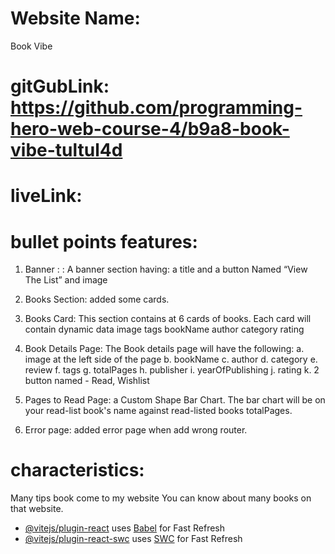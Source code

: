 # Website Name: 
Book Vibe

# gitGubLink: https://github.com/programming-hero-web-course-4/b9a8-book-vibe-tultul4d

# liveLink:

# bullet points features:
1. Banner : : A banner section having: a title and a button Named “View The
List” and image
2. Books Section: added some cards.
3. Books Card: This section contains at  6 cards of books. Each card will contain dynamic data image tags bookName author category rating  

4. Book Details Page: The Book details page will
have the following:
a. image at the left side of the page
b. bookName
c. author
d. category
e. review
f. tags
g. totalPages
h. publisher
i. yearOfPublishing
j. rating
k. 2 button named - Read, Wishlist
5. Pages to Read Page:  a Custom Shape Bar Chart.
The bar chart will be on your read-list book's name against read-listed
books totalPages.
6. Error page: added error page when add wrong router.
# characteristics:
Many tips book come to my website
You can know about many books on that website.



- [@vitejs/plugin-react](https://github.com/vitejs/vite-plugin-react/blob/main/packages/plugin-react/README.md) uses [Babel](https://babeljs.io/) for Fast Refresh
- [@vitejs/plugin-react-swc](https://github.com/vitejs/vite-plugin-react-swc) uses [SWC](https://swc.rs/) for Fast Refresh
